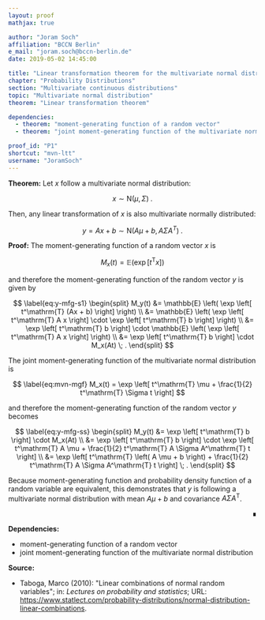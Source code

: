 ```yaml
---
layout: proof
mathjax: true

author: "Joram Soch"
affiliation: "BCCN Berlin"
e_mail: "joram.soch@bccn-berlin.de"
date: 2019-05-02 14:45:00

title: "Linear transformation theorem for the multivariate normal distribution"
chapter: "Probability Distributions"
section: "Multivariate continuous distributions"
topic: "Multivariate normal distribution"
theorem: "Linear transformation theorem"

dependencies:
  - theorem: "moment-generating function of a random vector"
  - theorem: "joint moment-generating function of the multivariate normal distribution"

proof_id: "P1"
shortcut: "mvn-ltt"
username: "JoramSoch"
---
```



**Theorem:** Let $x$ follow a multivariate normal distribution:

$$ \label{eq:mvn}
x \sim \mathrm{N}(\mu, \Sigma) \; .
$$

Then, any linear transformation of $x$ is also multivariate normally distributed:

$$ \label{eq:mvn-lt}
y = Ax + b \sim \mathrm{N}(A\mu + b, A \Sigma A^T) \; .
$$


**Proof:** The moment-generating function of a random vector $x$ is

$$ \label{eq:vect-mgf}
M_x(t) = \mathbb{E} \left( \exp \left[ t^\mathrm{T} x \right] \right)
$$

and therefore the moment-generating function of the random vector $y$ is given by

$$ \label{eq:y-mfg-s1}
\begin{split}
M_y(t) &= \mathbb{E} \left( \exp \left[ t^\mathrm{T} (Ax + b) \right] \right) \\
&= \mathbb{E} \left( \exp \left[ t^\mathrm{T} A x \right] \cdot \exp \left[ t^\mathrm{T} b \right] \right) \\
&= \exp \left[ t^\mathrm{T} b \right] \cdot \mathbb{E} \left( \exp \left[ t^\mathrm{T} A x \right] \right) \\
&= \exp \left[ t^\mathrm{T} b \right] \cdot M_x(At) \; .
\end{split}
$$

The joint moment-generating function of the multivariate normal distribution is

$$ \label{eq:mvn-mgf}
M_x(t) = \exp \left[ t^\mathrm{T} \mu + \frac{1}{2} t^\mathrm{T} \Sigma t \right]
$$

and therefore the moment-generating function of the random vector $y$ becomes

$$ \label{eq:y-mfg-ss}
\begin{split}
M_y(t) &= \exp \left[ t^\mathrm{T} b \right] \cdot M_x(At) \\
&= \exp \left[ t^\mathrm{T} b \right] \cdot \exp \left[ t^\mathrm{T} A \mu + \frac{1}{2} t^\mathrm{T} A \Sigma A^\mathrm{T} t \right] \\
&= \exp \left[ t^\mathrm{T} \left( A \mu + b \right) + \frac{1}{2} t^\mathrm{T} A \Sigma A^\mathrm{T} t \right] \; .
\end{split}
$$

Because moment-generating function and probability density function of a random variable are equivalent, this demonstrates that $y$ is following a multivariate normal distribution with mean $A \mu + b$ and covariance $A \Sigma A^\mathrm{T}$.

<div align="right">&#8718;</div>


**Dependencies:**
- moment-generating function of a random vector
- joint moment-generating function of the multivariate normal distribution


**Source:**
- Taboga, Marco (2010): "Linear combinations of normal random variables"; in: *Lectures on probability and statistics*; URL: <https://www.statlect.com/probability-distributions/normal-distribution-linear-combinations>.